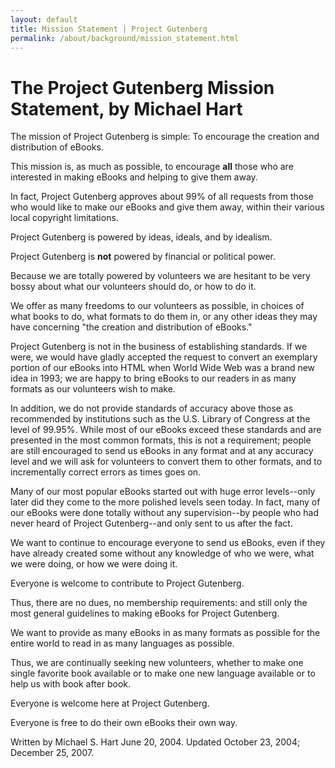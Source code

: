 ```yaml
---
layout: default
title: Mission Statement | Project Gutenberg
permalink: /about/background/mission_statement.html
---
```


The Project Gutenberg Mission Statement, by Michael Hart
========================================================

The mission of Project Gutenberg is simple:
To encourage the creation and distribution of eBooks.

This mission is, as much as possible, to encourage **all** those who are interested in making eBooks and helping to give them away.

In fact, Project Gutenberg approves about 99% of all requests from those who would like to make our eBooks and give them away, within their various local copyright limitations.

Project Gutenberg is powered by ideas, ideals, and by idealism.

Project Gutenberg is **not** powered by financial or political power.

Because we are totally powered by volunteers we are hesitant to be very bossy about what our volunteers should do, or how to do it.

We offer as many freedoms to our volunteers as possible, in choices of what books to do, what formats to do them in, or any other ideas they may have concerning "the creation and distribution of eBooks."

Project Gutenberg is not in the business of establishing standards. If we were, we would have gladly accepted the request to convert an exemplary portion of our eBooks into HTML when World Wide Web was a brand new idea in 1993; we are happy to bring eBooks to our readers in as many formats as our volunteers wish to make.

In addition, we do not provide standards of accuracy above those as recommended by institutions such as the U.S. Library of Congress at the level of 99.95%.
While most of our eBooks exceed these standards and are presented in the most common formats, this is not a requirement; people are still encouraged to send us eBooks in any format and at any accuracy level and we will ask for volunteers to convert them to other formats, and to incrementally correct errors as times goes on.

Many of our most popular eBooks started out with huge error levels--only later did they come to the more polished levels seen today.  In fact, many of our eBooks were done totally without any supervision--by people who had never heard of Project Gutenberg--and only sent to us after the fact.

We want to continue to encourage everyone to send us eBooks, even if they have already created some without any knowledge of who we were, what we were doing, or how we were doing it.

Everyone is welcome to contribute to Project Gutenberg.

Thus, there are no dues, no membership requirements:  and still only the most general guidelines to making eBooks for Project Gutenberg.

We want to provide as many eBooks in as many formats as possible for the entire world to read in as many languages as possible.

Thus, we are continually seeking new volunteers, whether to make one single favorite book available or to make one new language available or to help us with book after book.

Everyone is welcome here at Project Gutenberg.

Everyone is free to do their own eBooks their own way.

Written by Michael S. Hart
June 20, 2004.  Updated October 23, 2004; December 25, 2007.

